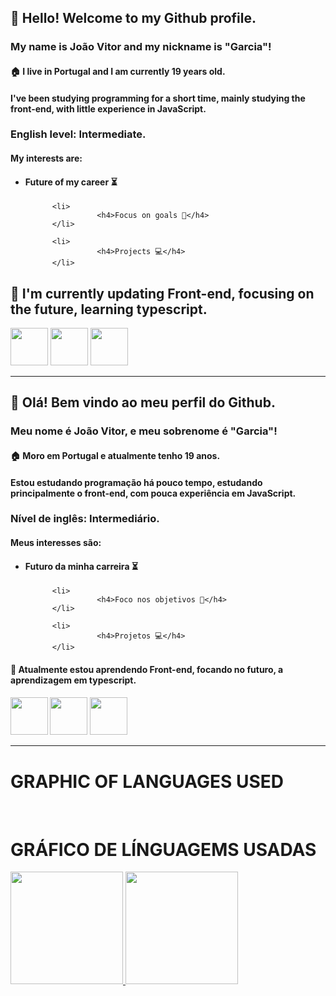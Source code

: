 <h2>👋 Hello! Welcome to my Github profile.</h2>
<h3>My name is João Vitor and my nickname is "Garcia"!</h3>

<h4>🏠 I live in Portugal and I am currently 19 years old.</h4>

<h4>I've been studying programming for a short time, mainly studying the front-end, with little experience in JavaScript.</h4>
<h3>English level: Intermediate. </h3>

<h4>My interests are:</h4>

<ul>
          <li>
                    <h4>Future of my career ⏳</h4>
          </li>

          <li>
                    <h4>Focus on goals 🔎</h4>
          </li>

          <li>
                    <h4>Projects 💻</h4>
          </li>
</ul>

<h2>🌱 I'm currently updating Front-end, focusing on the future, learning typescript.</h2>

<img src="https://cdn.jsdelivr.net/gh/devicons/devicon/icons/html5/html5-original.svg" width="60" height="60"/> <img src="https://cdn.jsdelivr.net/gh/devicons/devicon/icons/css3/css3-original.svg" width="60" height="60"/> <img src="https://cdn.jsdelivr.net/gh/devicons/devicon/icons/javascript/javascript-original.svg" width="60" height="60"/>
__________________________________________________________________________________________________


<h2>👋 Olá! Bem vindo ao meu perfil do Github.</h2>
<h3>Meu nome é João Vitor, e meu sobrenome é "Garcia"!</h3>

<h4>🏠 Moro em Portugal e atualmente tenho 19 anos.</h4>

<h4>Estou estudando programação há pouco tempo, estudando principalmente o front-end, com pouca experiência em JavaScript.</h4>
<h3>Nível de inglês: Intermediário.</h3>

<h4>Meus interesses são:</h4>

<ul>
          <li>
                    <h4>Futuro da minha carreira ⏳</h4>
          </li>

          <li>
                    <h4>Foco nos objetivos 🔎</h4>
          </li>

          <li>
                    <h4>Projetos 💻</h4>
          </li>
</ul>

<h4>🌱 Atualmente estou aprendendo Front-end, focando no futuro, a aprendizagem em typescript.<h4>

<img src="https://cdn.jsdelivr.net/gh/devicons/devicon/icons/html5/html5-original.svg" width="60" height="60"/> <img src="https://cdn.jsdelivr.net/gh/devicons/devicon/icons/css3/css3-original.svg" width="60" height="60"/> <img src="https://cdn.jsdelivr.net/gh/devicons/devicon/icons/javascript/javascript-original.svg" width="60" height="60"/>

____________________________________________________________________________________________________

<h1>GRAPHIC OF LANGUAGES USED</h1><br>
<h1>GRÁFICO DE LÍNGUAGEMS USADAS</h1>

<div>
<a href="https://github.com/joaovitorgarciaa">
<img height="180em" src="https://github-readme-stats.vercel.app/api/top-langs/?username=joaovitorgarciaa&layout=compact&langs_count=7&theme=dracula"/>
<img height="180em" src="https://github-readme-stats.vercel.app/api?username=joaovitorgarciaa&show_icons=true&theme=dracula&include_all_commits=true&count_private=true"/>
</div>




          
